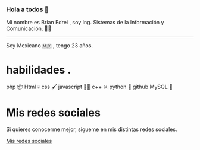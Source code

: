 ### Hola a todos 🙂

Mi nombre es Brian Edrei , soy Ing. Sistemas de la Información y Comunicación. 👨‍💻
***
Soy Mexicano 🇲🇽 , tengo 23 años.

# habilidades .

  php 📦
  Html 💀
  css 🖌️
  javascript 🏃‍♂️
  c++ ⚔️
  python 🐍
  github
  MySQL 🐬
  
# Mis redes sociales

Si quieres conocerme mejor, sigueme en mis distintas redes sociales.

  [Mis redes sociales](https://beacons.page/bemg_develop)
